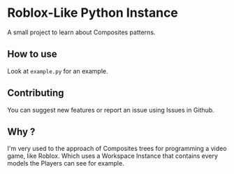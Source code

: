 # Roblox-Like Python Instance
A small project to learn about Composites patterns.

## How to use
Look at `example.py` for an example.

## Contributing
You can suggest new features or report an issue using Issues in Github.

## Why ?
I'm very used to the approach of Composites trees for programming a video game, like Roblox. Which uses a Workspace Instance that contains every models the Players can see for example.
